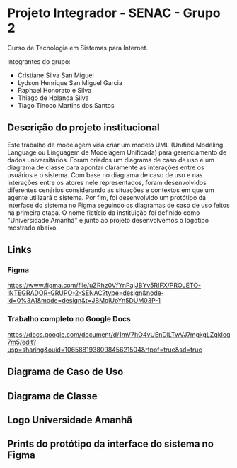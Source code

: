 # Projeto Integrador - SENAC - Grupo 2
Curso de Tecnologia em Sistemas para Internet.

Integrantes do grupo: 
- Cristiane Silva San Miguel
- Lydson Henrique San Miguel Garcia
- Raphael Honorato e Silva
- Thiago de Holanda Silva
- Tiago Tinoco Martins dos Santos

## Descrição do projeto institucional
Este trabalho de modelagem visa criar um modelo UML (Unified Modeling Language ou Linguagem de Modelagem Unificada) para gerenciamento de dados universitários. Foram criados um diagrama de caso de uso e um diagrama de classe para apontar claramente as interações entre os usuários e o sistema.
Com base no diagrama de caso de uso e nas interações entre os atores nele representados, foram desenvolvidos diferentes cenários considerando as situações e contextos em que um agente utilizará o sistema.
Por fim, foi desenvolvido um protótipo da interface do sistema no Figma seguindo os diagramas de caso de uso feitos na primeira etapa. O nome fictício da instituição foi definido como "Universidade Amanhã" e junto ao projeto desenvolvemos o logotipo mostrado abaixo.
## Links
### Figma
https://www.figma.com/file/uZRhz0VfYnPajJBYv5RIFX/PROJETO-INTEGRADOR-GRUPO-2-SENAC?type=design&node-id=0%3A1&mode=design&t=JBMqiUoYn5DUM03P-1
### Trabalho completo no Google Docs
https://docs.google.com/document/d/1mV7hO4vUEnDlLTwVJ7mgkgLZgkIoq7m5/edit?usp=sharing&ouid=106588193809845621504&rtpof=true&sd=true
## Diagrama de Caso de Uso

## Diagrama de Classe 


## Logo Universidade Amanhã


## Prints do protótipo da interface do sistema no Figma


<IMAGENS FIGMA> 
